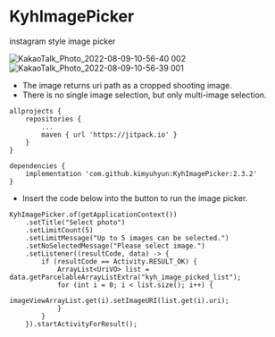 # KyhImagePicker
instagram style image picker

![KakaoTalk_Photo_2022-08-09-10-56-40 002](https://user-images.githubusercontent.com/29136588/183547138-8cf9168c-7a13-451e-9a01-cdf043447be0.jpeg)
![KakaoTalk_Photo_2022-08-09-10-56-39 001](https://user-images.githubusercontent.com/29136588/183547144-9315d0d7-8f1d-4e33-a916-12e915e20bed.jpeg)


- The image returns uri path as a cropped shooting image.
- There is no single image selection, but only multi-image selection.

```
allprojects {
    repositories {
        ...
        maven { url 'https://jitpack.io' }
    }
}
```

```
dependencies {
    implementation 'com.github.kimyuhyun:KyhImagePicker:2.3.2'
}
```


- Insert the code below into the button to run the image picker.
```
KyhImagePicker.of(getApplicationContext())
    .setTitle("Select photo")
    .setLimitCount(5)
    .setLimitMessage("Up to 5 images can be selected.")
    .setNoSelectedMessage("Please select image.")
    .setListener((resultCode, data) -> {
        if (resultCode == Activity.RESULT_OK) {
            ArrayList<UriVO> list = data.getParcelableArrayListExtra("kyh_image_picked_list");
            for (int i = 0; i < list.size(); i++) {
                imageViewArrayList.get(i).setImageURI(list.get(i).uri);
            }
        }
    }).startActivityForResult();
```

